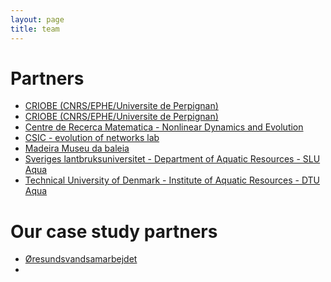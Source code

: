```yaml
---
layout: page
title: team
---
```


# Partners

* [CRIOBE (CNRS/EPHE/Universite de Perpignan)](https://www.criobe.pf/en/home/)
* <a href="https://www.criobe.pf/en/home/" target="_blank">CRIOBE (CNRS/EPHE/Universite de Perpignan)</a>
* [Centre de Recerca Matematica - Nonlinear Dynamics and Evolution](https://sites.google.com/site/nonlineardynamicsevolutionlab/home)
* [CSIC - evolution of networks lab](https://www.ibe.upf-csic.es/valverde)
* [Madeira Museu da baleia](https://www.museudabaleia.org/en/science-in-museum.html)
* [Sveriges lantbruksuniversitet - Department of Aquatic Resources - SLU Aqua](https://www.slu.se/en/departments/aquatic-resources1/research/)
* [Technical University of Denmark - Institute of Aquatic Resources - DTU Aqua](https://aqua.dtu.dk)

# Our case study partners
* [Øresundsvandsamarbejdet](https://oresundsvand.kk.dk)
* 
